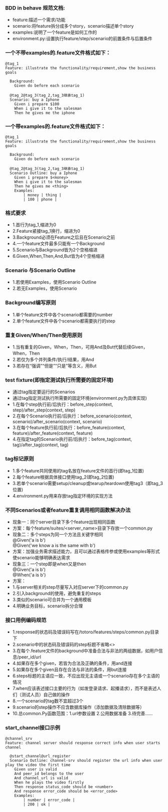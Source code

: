 ### BDD in behave 规范文档:
- feature:描述一个需求/功能
- scenario:将feature拆分成多个story，scenario描述单个story
- examples:说明了一个feature是如何工作的
- environment.py:设置执行feature/step/scenario的前置条件与后置条件

### 一个不带examples的.feature文件格式如下：
```
@tag_1
Feature: illustrate the functionality/requirement,show the business goals

  Background:
    Given do before each scenario

  @tag_2@tag_3(tag_2,tag_3继承tag_1)
  Scenario: buy a Iphone
    Given i prepare $100
    When i give it to the salesman
    Then he gives me the iphone
```
### 一个带examples的.feature文件格式如下：
```
@tag_1
Feature: illustrate the functionality/requirement,show the business goals

  Background:
    Given do before each scenario

  @tag_2@tag_3(tag_2,tag_3继承tag_1)
  Scenario Outline: buy a Iphone
    Given i prepare $<money>
    When i give it to the salesman
    Then he gives me <thing>
    Examples:
        | money | thing |
        | 100 | phone |
```
### 格式要求
- 1.首行为tag_1,缩进为0
- 2.Feature紧接tag_1换行，缩进为0
- 3.Background必须在Feature之后且在Scenario之前
- 4.一个feature文件最多只能有一个Background
- 5.Scenario与Background皆为2个空格缩进
- 6.Given,When,Then,And,But皆为4个空格缩进

### Scenario 与Scenario Outline
- 1.若使用Examples，使用Scenario Outline
- 2.若无Examples，使用Scenario

### Background编写原则
- 1.单个feature文件中各个scenario都需要的number
- 2.单个feature文件中各个scenario都需要执行的step

### 重复Given/When/Then使用原则
- 1.当有重复的Given，When，Then，可用And及But代替后续Given，When，Then
- 2.若仅为多个并列条件/执行/结果，用And
- 3.若存在“强调”“但是”“只是”等含义，用But

### test fixture(即指定测试执行所需要的固定环境)
- 通过tag指定要运行的Scenarios
- 通过tag指定测试执行所需要的固定环境(environment.py为具体实现)
-   1.在每个step执行前/后执行：before_step(context, step)/after_step(context, step)
-   2.在每个Scenario执行前/后执行：before_scenario(context, scenario)/after_scenario(context, scenario)
-   3.在每个feature执行前/后执行：before_feature(context, feature)/after_feature(context, feature)
-   4.在指定tag的Scenario执行前/后执行：before_tag(context, tag)/after_tag(context, tag)

### tag标记原则
- 1.多个feature共同使用的tag名放在feature文件的首行(即tag_1位置)
- 2.每个feature根据具体接口使用tag_2(即tag_2位置)
- 3.若单个scenario需要setup/cleanup或tearup/teardown使用tag3（即tag_3位置)
- 4.environment.py用来存放tag指定环境的实现方法

### 不同Scenarios或者feature重复调用相同函数解决办法
- 现象一：同个server目录下多个feature出现相同函数
- 方案：每个feature/suites/<server_name>目录下存放一个common.py
- 现象二：多个steps为同一个方法且关键字相同<br />
        @Given('a is b')<br />
        @Given('we know a is the same with b')
- 方案：加强业务需求描述能力，且可以通过表格传参或使用examples等形式使scenario能够明确表达需求
- 现象三：一个step即是when又是then<br />
        @Given('a is b')<br />
        @When('a is b')
- 方案：
- 1.与server相关的step尽量写入对应server下的common.py
- 2.引入background的使用，避免重复的steps
- 3.类似的scenario可合并为一个通用模板
- 4.明确业务目标，scenario拆分合理

### 接口用例编码规范
- 1.response的状态码及错误码写在/totoro/features/steps/common.py目录下
- 2.scenario中的状态码及错误码的step标题不省略<>
- 3.在每个.feature文件的background中准备合法与非法的两组数据，如用户信息/peer_id/url
- 4.如果存在多个given，若皆为合法及正确的条件，用and连接
- 5.如果存在多个given且存在合法与非法的条件，用but连接
- 6.steps标题的主语应一致，不应出现无主语或一个scenario存在多个主语的情况
- 7.when应该表述接口主要的行为（如发登录请求、起播请求），而不是表述人们（测试人员）自己做的操作
- 8.一个scenario的tag数不宜超过3个
- 9.scenario的step操作不应含数据库操作（添加数据及清除数据等）
- 10.总common.Py函数范围：1.url参数设置 2.公用数据准备 3.待完善......

### start_channel接口示例
```
@channel_srv
Feature: channel server should response correct info when user starts channel

  @start_channel@url_register
  Scenario Outline: channel-srv should register the url info when user play the video the first time
    Given user is valid
    And peer_id belongs to the user
    And channel_url is valid
    When he plays the video firstly
    Then response status_code should be <number>
    And response error_code should be <error_code>
    Examples:
        | number | error_code |
        | 200 | ok |
```